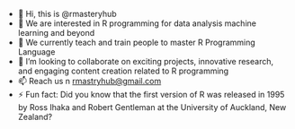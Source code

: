 - 👋 Hi, this is @rmasteryhub
- 👀 We are interested in R programming for data analysis machine learning and beyond
- 🌱 We currently teach and train people to master R Programming Language 
- 💞️ I’m looking to collaborate on exciting projects, innovative research, and engaging content creation related to R programming
- 📫 Reach us n rmastryhub@gmail.com
- ⚡ Fun fact: Did you know that the first version of R was released in 1995 by Ross Ihaka and Robert Gentleman at the University of Auckland, New Zealand?

<!---
rmasteryhub/rmasteryhub is a ✨ special ✨ repository because its `README.md` (this file) appears on your GitHub profile.
You can click the Preview link to take a look at your changes.
--->
